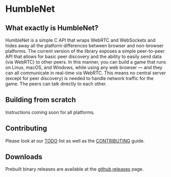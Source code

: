 # HumbleNet

## What exactly is HumbleNet?
   
HumbleNet is a simple C API that wraps WebRTC and WebSockets and hides away all
the platform differences between browser and non-browser platforms. The current
version of the library exposes a simple peer-to-peer API that allows for basic
peer discovery and the ability to easily send data (via WebRTC) to other peers.
In this manner, you can build a game that runs on Linux, macOS, and Windows,
while using any web browser — and they can all communicate in real-time via WebRTC.
This means no central server (except for peer discovery) is needed to handle network
traffic for the game. The peers can talk directly to each other.

## Building from scratch

Instructions coming soon for all platforms. 

## Contributing

Please look at our [TODO](https://github.com/HumbleNet/humblenet/blob/master/TODO.md) list as well as the [CONTRIBUTING](https://github.com/HumbleNet/humblenet/blob/master/CONTRIBUTING.md) guide.

## Downloads

Prebuilt binary releases are available at the [github releases](https://github.com/HumbleNet/humblenet/releases) page.
